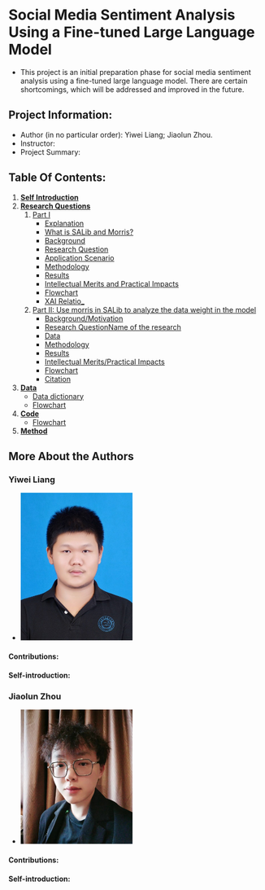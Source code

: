 # Social Media Sentiment Analysis Using a Fine-tuned Large Language Model
- This project is an initial preparation phase for social media sentiment analysis using a fine-tuned large language model. There are certain shortcomings, which will be addressed and improved in the future.
## Project Information:
- Author (in no particular order): Yiwei Liang; Jiaolun Zhou.
- Instructor:
- Project Summary:
## Table Of Contents:
1. [**Self Introduction**](#self-introduction)
2. [**Research Questions**](./Research_questions)
   1. [Part I](./Research_questions/#Researchquestions)
      - [Explanation](./Literature/#Literature)
      - [What is SALib and Morris?](./Literature/#Literature)
      - [Background](./Literature/#Literature)
      - [Research Question](./Literature/#Literature)
      - [Application Scenario](./Literature/#Literature)
      - [Methodology](./Literature/#Literature)
      - [Results](./Literature/#Literature)
      - [Intellectual Merits and Practical Impacts](./Literature/#Literature)
      - [Flowchart](./Literature/#Literature)
      - [XAI Relatio_](./Literature/#Literature)
   2. [Part II: Use morris in SALib to analyze the data weight in the model](./Literature/#My-research)
      - [Background/Motivation](./Literature/#My-research)
      - [Research QuestionName of the research](./Literature/#My-research)
      - [Data](./Literature/#My-research)
      - [Methodology](./Literature/#My-research)
      - [Results](./Literature/#My-research)
      - [Intellectual Merits/Practical Impacts](./Literature/#My-research)
      - [Flowchart](./Literature/#My-research)
      - [Citation](./Literature/#My-research)
3. [**Data**](./Data)
   - [Data dictionary](./Data/#Data-dictionary)
   - [Flowchart](./Data/#abstract)
4. [**Code**](./Code)
   - [Flowchart](./Code/#abstract)
5. [**Method**](./Method)


## More About the Authors
### Yiwei Liang
- <img src="Author/Yiwei.jpg" alt="Yiwei" width="220"/>
#### Contributions:
#### Self-introduction:
### Jiaolun Zhou
- <img src="Author/Jiaolun.jpg" alt="Yiwei" width="220"/>
#### Contributions:
#### Self-introduction:
